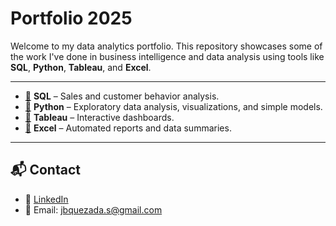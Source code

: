 # Portfolio 2025

Welcome to my data analytics portfolio. This repository showcases some of the work I've done in business intelligence and data analysis using tools like **SQL**, **Python**, **Tableau**, and **Excel**.

---
- [📁]([SQL](https://github.com/Javquezadaa/ProjectRockbuster-SQL?tab=readme-ov-file)) **SQL** – Sales and customer behavior analysis.
- [📁]([Python](https://github.com/Javquezadaa/ProjectInstacart-Python)) **Python** – Exploratory data analysis, visualizations, and simple models.
- [📁]([Tableau](https://public.tableau.com/app/profile/javiera.quezada/vizzes)) **Tableau** – Interactive dashboards.
- [📁]([Excel](https://drive.google.com/drive/folders/1uWGwCczjbW_iHQUl0281BdhOBtUjTw5F?usp=drive_link)) **Excel** – Automated reports and data summaries.

---

## 📬 Contact

- 🔗 [LinkedIn](https://www.linkedin.com/in/javiera-quezada)
- 📧 Email: jbquezada.s@gmail.com
